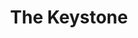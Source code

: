 ---
pid: ch828
title: The Keystone
location_transcription: City Hall Market West
coordinates: "[-75.16513948444, 39.952566239514]"
zipcode: '17543'
gen_neighborhood: 
neighborhood: 
outside_phl: 'Lititz PA '
age: '24'
age_range: 20-29
instagram: 
image_file_name: ch_828.jpg
proposal_transcription: The Keystone
topic: Unity
topic_summary: '0'
type: Other No Form
keywords_other: Keystone
credit: 
image_labels: "#NAME?"
twitter: 
facebook: 
permalink: "/monuments/ch828/"
layout: item-page
---